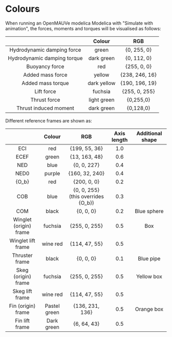 # Colours

When running an OpenMAUVe modelica Modelica with "Simulate with animation", the forces, moments and torques will be visualised as follows:   
  
 |  | Colour  | RGB |
| :---:   | :---: | :---: |
| Hydrodynamic damping force |  green  | {0, 255, 0} |
| Hydrodynamic damping torque |  dark green  | {0, 112, 0} |
| Buoyancy force | red  | {255, 0, 0} |
| Added mass force | yellow  | {238, 246, 16} |
| Added mass torque | dark yellow  | {190, 196, 19} |
| Lift force | fuchsia | {255, 0, 255} |
| Thrust force | light green | {0,255,0} |
| Thrust induced moment | dark green | {0,128,0} |
  

Different reference frames are shown as:  

 |  | Colour  | RGB | Axis length | Additional shape |
| :---:   | :---: | :---: | :---: | :---: |
| ECI |  red  | {199, 55, 36} |  1.0 |  |
| ECEF |  green  | {13, 163, 48} | 0.6  |  |
| NED | blue  | {0, 0, 227} | 0.4 |  |
| NED0 | purple  | {160, 32, 240} | 0.4 |  |
| {O_b} | red | {200, 0, 0} | 0.2 |  |
| COB | blue | {0, 0, 255} (this overrides {O_b}) | 0.3 |  |
| COM | black | {0, 0, 0} |  0.2 | Blue sphere  |
| Winglet (origin) frame | fuchsia | {255, 0, 255} | 0.5 | Box |
| Winglet lift frame | wine red | {114, 47, 55} | 0.5 |   |
| Thruster frame | black | {0, 0, 0} | 0.1  | Blue pipe | 
| Skeg (origin) frame | fuchsia | {255, 0, 255} | 0.5 | Yellow box |
| Skeg lift frame | wine red | {114, 47, 55} | 0.5 |   |
| Fin (origin) frame | Pastel green | {136, 231, 136} | 0.5 | Orange box |
| Fin lift frame | Dark green | {6, 64, 43} | 0.5 |   |
